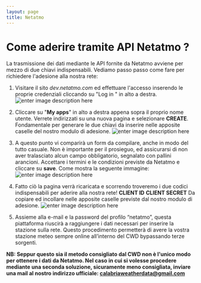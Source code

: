 ```yaml
---
layout: page
title: Netatmo
---
```


# Come aderire tramite  API Netatmo ? 
La trasmissione dei dati mediante le API fornite da Netatmo avviene per mezzo di due chiavi indispensabili. Vediamo passo passo come fare per richiedere l'adesione alla nostra rete: 
1) Visitare il sito *dev.netatmo.com* ed effettuare l'accesso inserendo le proprie credenziali cliccando su "Log in " in alto a destra.
![enter image description here](https://i.ibb.co/vqB0HPX/dev-netatmo.png)
2) Cliccare su "**My apps**" in alto a destra appena sopra il proprio nome utente. Verrete indirizzati su una nuova pagina e selezionare **CREATE**. Fondamentale per generare le due chiavi da inserire nelle apposite caselle del nostro modulo di adesione.
![enter image description here](https://i.ibb.co/JFNV0T0/netatmo-2.png)


3) A questo punto vi comparirà un form da compilare, anche in modo del tutto casuale. Non è importante per il prosieguo, ed assicurarsi di non aver tralasciato alcun campo obbligatorio, segnalato con pallini  arancioni. Accettare i termini e le condizioni previste da Netatmo e cliccare su **save**.
Come mostra la seguente immagine:
![enter image description here](https://i.ibb.co/YWpN4Kd/netatmo-3.png) 

4) Fatto ciò la pagina verrà ricaricata e scorrendo troveremo i due codici indispensabili per aderire alla nostra rete!
       **CLIENT ID**
       **CLIENT SECRET**
       Da copiare ed incollare nelle apposite caselle previste dal nostro modulo di adesione.
       ![enter image description here](https://i.ibb.co/2S1P8p8/netatmo-4.png)
  
  5) Assieme alla e-mail e la password del profilo “netatmo”, questa piattaforma riuscirà a raggiungere i dati necessari per inserire la stazione sulla rete. Questo procedimento permetterà di avere la vostra stazione meteo sempre online all’interno del CWD bypassando terze sorgenti.

**NB: Seppur questo sia il metodo consigliato dal CWD non è l'unico modo per ottenere i dati da Netatmo. Nel caso in cui si volesse procedere mediante una seconda soluzione, sicuramente meno consigliata, inviare una mail al nostro indirizzo ufficiale: calabriaweatherdata@gmail.com**
